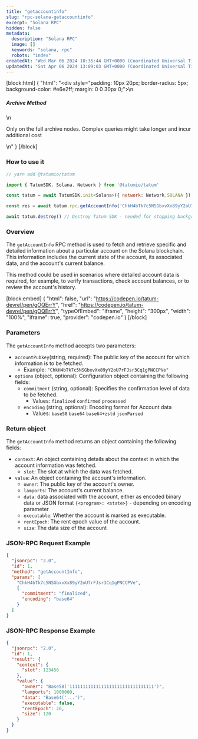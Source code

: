 ```yaml
---
title: "getaccountinfo"
slug: "rpc-solana-getaccountinfo"
excerpt: "Solana RPC"
hidden: false
metadata: 
  description: "Solana RPC"
  image: []
  keywords: "solana, rpc"
  robots: "index"
createdAt: "Wed Mar 06 2024 10:35:44 GMT+0000 (Coordinated Universal Time)"
updatedAt: "Sat Apr 06 2024 13:09:03 GMT+0000 (Coordinated Universal Time)"
---
```

[block:html]
{
  "html": "<div style=\"padding: 10px 20px; border-radius: 5px; background-color: #e6e2ff; margin: 0 0 30px 0;\">\n  <h5>Archive Method</h5>\n  <p>Only on the full archive nodes. Complex queries might take longer and incur additional cost</p>\n</div>"
}
[/block]


### How to use it



```javascript
// yarn add @tatumio/tatum

import { TatumSDK, Solana, Network } from '@tatumio/tatum'

const tatum = await TatumSDK.init<Solana>({ network: Network.SOLANA })

const res = await tatum.rpc.getAccountInfo('ChkH4bTk7c5NSGbxvXx89yY2oU7rFJsr3Cq1gPNCCPVe')

await tatum.destroy() // Destroy Tatum SDK - needed for stopping background jobs
```



### Overview

The `getAccountInfo` RPC method is used to fetch and retrieve specific and detailed information about a particular account on the Solana blockchain. This information includes the current state of the account, its associated data, and the account's current balance.

This method could be used in scenarios where detailed account data is required, for example, to verify transactions, check account balances, or to review the account's history.

[block:embed]
{
  "html": false,
  "url": "https://codepen.io/tatum-devrel/pen/gOQErrY",
  "href": "https://codepen.io/tatum-devrel/pen/gOQErrY",
  "typeOfEmbed": "iframe",
  "height": "300px",
  "width": "100%",
  "iframe": true,
  "provider": "codepen.io"
}
[/block]

### Parameters

The `getAccountInfo` method accepts two parameters:

- `accountPubkey`(string, required): The public key of the account for which information is to be fetched.
  - Example: `"ChkH4bTk7c5NSGbxvXx89yY2oU7rFJsr3Cq1gPNCCPVe"`
- `options` (object, optional): Configuration object containing the following fields:
  - `commitment` (string, optional): Specifies the confirmation level of data to be fetched.
    - Values: `finalized` `confirmed` `processed`
  - `encoding` (string, optional): Encoding format for Account data
    - Values: `base58` `base64` `base64+zstd` `jsonParsed`

### Return object

The `getAccountInfo` method returns an object containing the following fields:

- `context`: An object containing details about the context in which the account information was fetched.
  - `slot`: The slot at which the data was fetched.
- `value`: An object containing the account's information.
  - `owner`: The public key of the account's owner.
  - `lamports`: The account's current balance.
  - `data`: data associated with the account, either as encoded binary data or JSON format `{<program>: <state>}` - depending on encoding parameter
  - `executable`: Whether the account is marked as executable.
  - `rentEpoch`: The rent epoch value of the account.
  - `size`: The data size of the account

### JSON-RPC Request Example

```json
{
  "jsonrpc": "2.0",
  "id": 1,
  "method": "getAccountInfo",
  "params": [
    "ChkH4bTk7c5NSGbxvXx89yY2oU7rFJsr3Cq1gPNCCPVe",
    {
      "commitment": "finalized",
      "encoding": "base64"
    }
  ]
}
```

### JSON-RPC Response Example

```json
{
  "jsonrpc": "2.0",
  "id": 1,
  "result": {
    "context": {
      "slot": 123456
    },
    "value": {
      "owner": "Base58('11111111111111111111111111111111')",
      "lamports": 1000000,
      "data": "Base64('...')",
      "executable": false,
      "rentEpoch": 20,
      "size": 120
    }
  }
}
```
